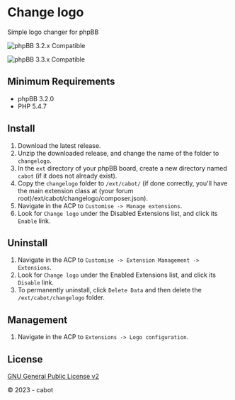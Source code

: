 # Change logo
Simple logo changer for phpBB

![phpBB 3.2.x Compatible](https://img.shields.io/badge/phpBB-3.2.x%20Compatible%20-blue.svg)

![phpBB 3.3.x Compatible](https://img.shields.io/badge/phpBB-3.3.x%20Compatible%20-blue.svg)

## Minimum Requirements
* phpBB 3.2.0
* PHP 5.4.7

## Install
1. Download the latest release.
2. Unzip the downloaded release, and change the name of the folder to `changelogo`.
3. In the `ext` directory of your phpBB board, create a new directory named `cabot` (if it does not already exist).
4. Copy the `changelogo` folder to `/ext/cabot/` (if done correctly, you'll have the main extension class at (your forum root)/ext/cabot/changelogo/composer.json).
5. Navigate in the ACP to `Customise -> Manage extensions`.
6. Look for `Change logo` under the Disabled Extensions list, and click its `Enable` link.

## Uninstall
1. Navigate in the ACP to `Customise -> Extension Management -> Extensions`.
2. Look for `Change logo` under the Enabled Extensions list, and click its `Disable` link.
3. To permanently uninstall, click `Delete Data` and then delete the `/ext/cabot/changelogo` folder.

## Management
1. Navigate in the ACP to `Extensions -> Logo configuration`.

## License
[GNU General Public License v2](http://opensource.org/licenses/GPL-2.0)

© 2023 - cabot
